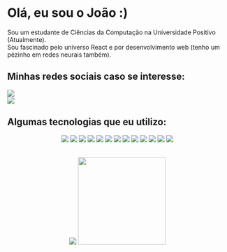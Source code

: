 <strong>
    <h1 align="left">Olá, eu sou o João :)</h1>
</strong>
<span align="left">
    Sou um estudante de Ciências da Computação na Universidade Positivo (Atualmente).
</span>
<br />
<span align="left">
    Sou fascinado pelo universo React e por desenvolvimento web (tenho um pézinho em redes neurais também).
</span>

<h2 align="left">
    Minhas redes sociais caso se interesse:
</h2>

<div align="left">
<a href="https://www.linkedin.com/in/jo%C3%A3o-pedro-soares-piovesan-724235191/">
<img src="https://img.shields.io/badge/LinkedIn-0077B5?style=for-the-badge&logo=linkedin&logoColor=white"/>
</a>

<br/>

<a href="mailto:verdantxd@gmail.com">
<img src="https://img.shields.io/badge/Gmail-D14836?style=for-the-badge&logo=gmail&logoColor=white"/>
</a>

<br/>
<h2 align="left">
    Algumas tecnologias que eu utilizo:
</h2>

<div align="center">

![](https://img.shields.io/badge/-Python-informational?style=for-the-badge&logo=python&color=000000)
![](https://img.shields.io/badge/next.js-000000?style=for-the-badge&logo=nextdotjs&logoColor=white)
![](https://img.shields.io/badge/TypeScript-000000?style=for-the-badge&logo=typescript&logoColor=white&logoColor=007ACC)
![](https://img.shields.io/badge/React-000000?style=for-the-badge&logo=react&logoColor=61DAFB)
![](https://img.shields.io/badge/React_Native-000000?style=for-the-badge&logo=react&logoColor=007ACC)
![](https://img.shields.io/badge/Expo-000000?style=for-the-badge&logo=expo&logoColor=white)
![](https://img.shields.io/badge/Node.js-000000?style=for-the-badge&logo=nodedotjs&logoColor=339933)
![](https://img.shields.io/badge/TailwindCSS-000000?style=for-the-badge&logo=tailwindcss&logoColor=007ACC)
![](https://img.shields.io/badge/ChakraUI-000000?style=for-the-badge&logo=chakraui&logoColor=007ACC)
![](https://img.shields.io/badge/-MongoDB-informational?style=for-the-badge&logo=MongoDB&mongodbColor=white&color=000000)
![](https://img.shields.io/badge/prisma-000000?style=for-the-badge&logo=prisma&logoColor=white)
![](https://img.shields.io/badge/-JavaScript-informational?style=for-the-badge&logo=JavaScript&color=000000)
![](https://img.shields.io/badge/ViteJS-000000?style=for-the-badge&logo=vite&logoColor=007ACC)
</div>

<br />

<div align="center">
    <img src="https://github-readme-streak-stats.herokuapp.com/?user=Verdant31&theme=tokyonight"/>
    <img height="200em" src="https://github-readme-stats.vercel.app/api?username=Verdant31&show_icons=true&theme=tokyonight&include_all_commits=true&count_private=true"/>
</div>


